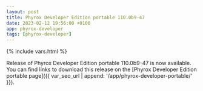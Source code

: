 ```yaml
---
layout: post
title: Phyrox Developer Edition portable 110.0b9-47
date: 2023-02-12 19:56:00 +0100
app: phyrox-developer
tags: [phyrox-developer]
---
```

{% include vars.html %}

Release of Phyrox Developer Edition portable 110.0b9-47 is now available.<br />
You can find links to download this release on the [Phyrox Developer Edition portable page]({{ var_seo_url | append: '/app/phyrox-developer-portable/' }}).
